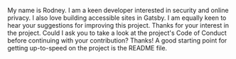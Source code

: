 My name is Rodney. I am a keen developer interested in security and online privacy. I also love building accessible sites in Gatsby. I am equally keen to hear your suggestions for improving this project. Thanks for your interest in the project. Could I ask you to take a look at the project's Code of Conduct before continuing with your contribution? Thanks! A good starting point for getting up-to-speed on the project is the README file.
